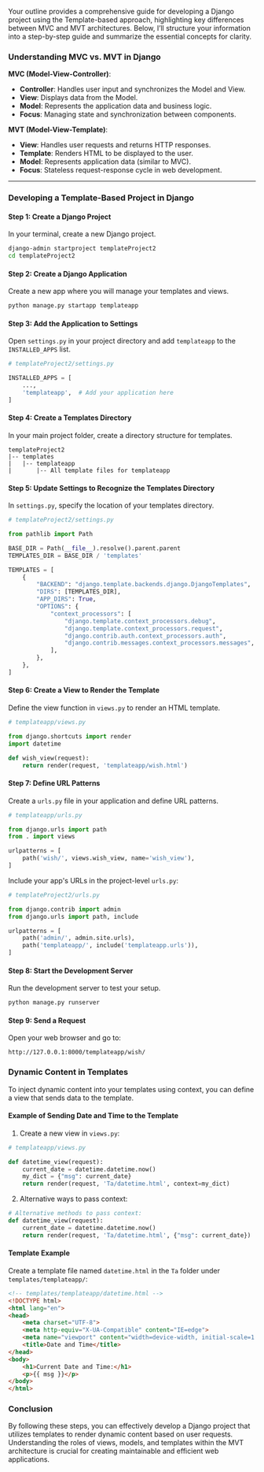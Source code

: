 Your outline provides a comprehensive guide for developing a Django project using the Template-based approach, highlighting key differences between MVC and MVT architectures. Below, I’ll structure your information into a step-by-step guide and summarize the essential concepts for clarity.

### Understanding MVC vs. MVT in Django

**MVC (Model-View-Controller)**:
- **Controller**: Handles user input and synchronizes the Model and View.
- **View**: Displays data from the Model.
- **Model**: Represents the application data and business logic.
- **Focus**: Managing state and synchronization between components.

**MVT (Model-View-Template)**:
- **View**: Handles user requests and returns HTTP responses.
- **Template**: Renders HTML to be displayed to the user.
- **Model**: Represents application data (similar to MVC).
- **Focus**: Stateless request-response cycle in web development.

---

### Developing a Template-Based Project in Django

#### Step 1: Create a Django Project
In your terminal, create a new Django project.

```bash
django-admin startproject templateProject2
cd templateProject2
```

#### Step 2: Create a Django Application
Create a new app where you will manage your templates and views.

```bash
python manage.py startapp templateapp
```

#### Step 3: Add the Application to Settings
Open `settings.py` in your project directory and add `templateapp` to the `INSTALLED_APPS` list.

```python
# templateProject2/settings.py

INSTALLED_APPS = [
    ...,
    'templateapp',  # Add your application here
]
```

#### Step 4: Create a Templates Directory
In your main project folder, create a directory structure for templates.

```plaintext
templateProject2
|-- templates
|   |-- templateapp
|       |-- All template files for templateapp
```

#### Step 5: Update Settings to Recognize the Templates Directory
In `settings.py`, specify the location of your templates directory.

```python
# templateProject2/settings.py

from pathlib import Path

BASE_DIR = Path(__file__).resolve().parent.parent
TEMPLATES_DIR = BASE_DIR / 'templates'

TEMPLATES = [
    {
        "BACKEND": "django.template.backends.django.DjangoTemplates",
        "DIRS": [TEMPLATES_DIR],
        "APP_DIRS": True,
        "OPTIONS": {
            "context_processors": [
                "django.template.context_processors.debug",
                "django.template.context_processors.request",
                "django.contrib.auth.context_processors.auth",
                "django.contrib.messages.context_processors.messages",
            ],
        },
    },
]
```

#### Step 6: Create a View to Render the Template
Define the view function in `views.py` to render an HTML template.

```python
# templateapp/views.py

from django.shortcuts import render
import datetime

def wish_view(request):
    return render(request, 'templateapp/wish.html')
```

#### Step 7: Define URL Patterns
Create a `urls.py` file in your application and define URL patterns.

```python
# templateapp/urls.py

from django.urls import path
from . import views

urlpatterns = [
    path('wish/', views.wish_view, name='wish_view'),
]
```

Include your app's URLs in the project-level `urls.py`:

```python
# templateProject2/urls.py

from django.contrib import admin
from django.urls import path, include

urlpatterns = [
    path('admin/', admin.site.urls),
    path('templateapp/', include('templateapp.urls')),
]
```

#### Step 8: Start the Development Server
Run the development server to test your setup.

```bash
python manage.py runserver
```

#### Step 9: Send a Request
Open your web browser and go to:

```
http://127.0.0.1:8000/templateapp/wish/
```

### Dynamic Content in Templates
To inject dynamic content into your templates using context, you can define a view that sends data to the template.

#### Example of Sending Date and Time to the Template

1. Create a new view in `views.py`:

```python
# templateapp/views.py

def datetime_view(request):
    current_date = datetime.datetime.now()
    my_dict = {"msg": current_date}
    return render(request, 'Ta/datetime.html', context=my_dict)
```

2. Alternative ways to pass context:

```python
# Alternative methods to pass context:
def datetime_view(request):
    current_date = datetime.datetime.now()
    return render(request, 'Ta/datetime.html', {"msg": current_date})
```

#### Template Example
Create a template file named `datetime.html` in the `Ta` folder under `templates/templateapp/`:

```html
<!-- templates/templateapp/datetime.html -->
<!DOCTYPE html>
<html lang="en">
<head>
    <meta charset="UTF-8">
    <meta http-equiv="X-UA-Compatible" content="IE=edge">
    <meta name="viewport" content="width=device-width, initial-scale=1.0">
    <title>Date and Time</title>
</head>
<body>
    <h1>Current Date and Time:</h1>
    <p>{{ msg }}</p>
</body>
</html>
```

### Conclusion
By following these steps, you can effectively develop a Django project that utilizes templates to render dynamic content based on user requests. Understanding the roles of views, models, and templates within the MVT architecture is crucial for creating maintainable and efficient web applications.
